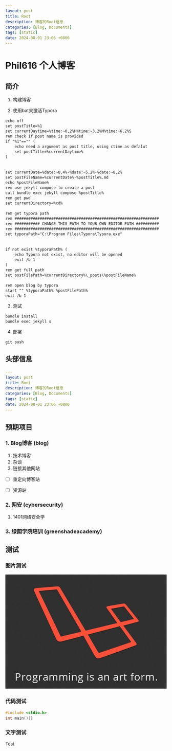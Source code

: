 ```yaml
---
layout: post
title: Root
description: 博客的Root信息
categories: [Blog, Documents]
tags: [static]
date: 2024-08-01 23:06 +0800 
---
```


# Phil616 个人博客
## 简介
1. 构建博客

2. 使用bat来激活Typora

```
echo off
set postTitle=%1
set currentDaytime=%time:~0,2%H%time:~3,2%M%time:~6,2%S
rem check if post name is provided
if "%1"=="" (
    echo need a argument as post title, using ctime as defalut
    set postTitle=%currentDaytime%
)


set currentDate=%date:~0,4%-%date:~5,2%-%date:~8,2%
set postFileName=%currentDate%-%postTitle%.md
echo %postFileName%
rem use jekyll compose to create a post
call bundle exec jekyll compose %postTitle%
rem get pwd
set currentDirectory=%cd%

rem get typora path
rem ###############################################################
rem ########### CHANGE THIS PATH TO YOUR OWN EDITOR PATH ##########
rem ###############################################################
set typoraPath="C:\Program Files\Typora\Typora.exe"


if not exist %typoraPath% (
    echo Typora not exist, no editor will be opened
    exit /b 1
)
rem get full path
set postFilePath=%currentDirectory%\_posts\%postFileName%

rem open blog by typora
start "" %typoraPath% %postFilePath%
exit /b 1
```

3. 测试
```
bundle install
bundle exec jekyll s
```

4. 部署
```
git push
```
## 头部信息

```yaml
---
layout: post
title: Root
description: 博客的Root信息
categories: [Blog, Documents]
tags: [static]
date: 2024-08-01 23:06 +0800 
---
```

## 预期项目

### 1. Blog博客 (blog)

1. 技术博客
2. 杂谈
3. 链接其他网站
 - [ ] 重定向博客站
 - [ ] 资源站 


### 2. 网安 (cybersecurity)

1. 1401网络安全学



### 3. 绿荫学院培训 (greenshadeacademy)


## 测试

### 图片测试

![image-20240801230734234](../assets/img/2024-08-01-root/image-20240801230734234.png)

### 代码测试

```c
#include <stdio.h>
int main(){}
```

### 文字测试

Test

